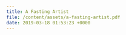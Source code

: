 ```yaml
---
title: A Fasting Artist
file: /content/assets/a-fasting-artist.pdf
date: 2019-03-18 01:53:23 +0000
---
```

